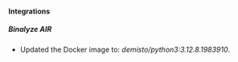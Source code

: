 
#### Integrations

##### Binalyze AIR

- Updated the Docker image to: *demisto/python3:3.12.8.1983910*.

